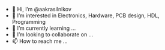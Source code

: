 - 👋 Hi, I’m @aakrasilnikov
- 👀 I’m interested in Electronics, Hardware, PCB design, HDL, Programming 
- 🌱 I’m currently learning ...
- 💞️ I’m looking to collaborate on ...
- 📫 How to reach me ...

<!---
aakrasilnikov/aakrasilnikov is a ✨ special ✨ repository because its `README.md` (this file) appears on your GitHub profile.
You can click the Preview link to take a look at your changes.
--->
